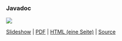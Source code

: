 <div class="row">

<div class="span4">

### Javadoc

![](/lectures/sei/webimg/Javadoc.png)

[Slideshow](/lectures/sei/presentation/Javadoc.html) |
[PDF](/lectures/sei/pdf/Javadoc.pdf) |
[HTML (eine Seite)](/lectures/sei/html/Javadoc.html) |
[Source](https://github.com/obcode/sei/blob/master/Javadoc.txt)

</div>

</div>

